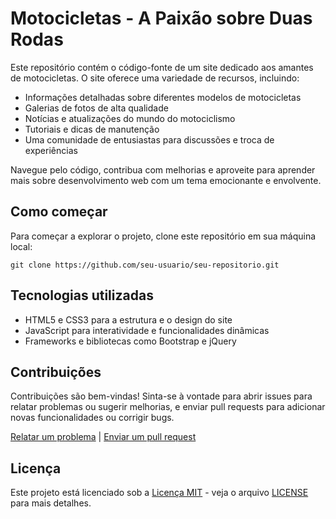 <!DOCTYPE html>
<html lang="pt-br">
<head>
    <meta charset="UTF-8">
    <meta name="viewport" content="width=device-width, initial-scale=1.0">
    <title>Repositório do Site de Motocicletas</title>
</head>
<body>
    <h1>Motocicletas - A Paixão sobre Duas Rodas</h1>
    <p>
        Este repositório contém o código-fonte de um site dedicado aos amantes de motocicletas. O site oferece uma variedade de recursos, incluindo:
    </p>
    <ul>
        <li>Informações detalhadas sobre diferentes modelos de motocicletas</li>
        <li>Galerias de fotos de alta qualidade</li>
        <li>Notícias e atualizações do mundo do motociclismo</li>
        <li>Tutoriais e dicas de manutenção</li>
        <li>Uma comunidade de entusiastas para discussões e troca de experiências</li>
    </ul>
    <p>
        Navegue pelo código, contribua com melhorias e aproveite para aprender mais sobre desenvolvimento web com um tema emocionante e envolvente.
    </p>
    <h2>Como começar</h2>
    <p>
        Para começar a explorar o projeto, clone este repositório em sua máquina local:
    </p>
    <pre><code>git clone https://github.com/seu-usuario/seu-repositorio.git</code></pre>
    <h2>Tecnologias utilizadas</h2>
    <ul>
        <li>HTML5 e CSS3 para a estrutura e o design do site</li>
        <li>JavaScript para interatividade e funcionalidades dinâmicas</li>
        <li>Frameworks e bibliotecas como Bootstrap e jQuery</li>
    </ul>
    <h2>Contribuições</h2>
    <p>
        Contribuições são bem-vindas! Sinta-se à vontade para abrir issues para relatar problemas ou sugerir melhorias, e enviar pull requests para adicionar novas funcionalidades ou corrigir bugs.
    </p>
    <p>
        <a href="https://github.com/seu-usuario/seu-repositorio/issues">Relatar um problema</a> | 
        <a href="https://github.com/seu-usuario/seu-repositorio/pulls">Enviar um pull request</a>
    </p>
    <h2>Licença</h2>
    <p>
        Este projeto está licenciado sob a <a href="https://opensource.org/licenses/MIT">Licença MIT</a> - veja o arquivo <a href="https://github.com/seu-usuario/seu-repositorio/blob/main/LICENSE">LICENSE</a> para mais detalhes.
    </p>
</body>
</html>
